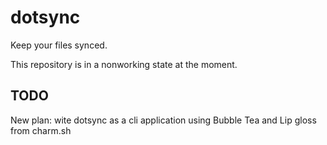 # dotsync
Keep your files synced.

This repository is in a nonworking state at the moment.

## TODO
New plan: wite dotsync as a cli application using Bubble Tea and Lip gloss from charm.sh
